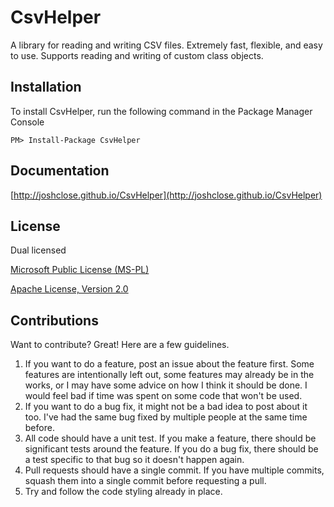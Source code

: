 # CsvHelper

A library for reading and writing CSV files. Extremely fast, flexible, and easy to use. Supports reading and writing of custom class objects.

## Installation

To install CsvHelper, run the following command in the Package Manager Console

```
PM> Install-Package CsvHelper
```

## Documentation

[http://joshclose.github.io/CsvHelper](http://joshclose.github.io/CsvHelper)

## License

Dual licensed

[Microsoft Public License (MS-PL)](http://www.opensource.org/licenses/MS-PL)

[Apache License, Version 2.0](http://opensource.org/licenses/Apache-2.0)

## Contributions

Want to contribute? Great! Here are a few guidelines.
1. If you want to do a feature, post an issue about the feature first. Some features are intentionally left out, some features may already be in the works, or I may have some advice on how I think it should be done. I would feel bad if time was spent on some code that won't be used.
2. If you want to do a bug fix, it might not be a bad idea to post about it too. I've had the same bug fixed by multiple people at the same time before.
3. All code should have a unit test. If you make a feature, there should be significant tests around the feature. If you do a bug fix, there should be a test specific to that bug so it doesn't happen again.
4. Pull requests should have a single commit. If you have multiple commits, squash them into a single commit before requesting a pull.
5. Try and follow the code styling already in place.
